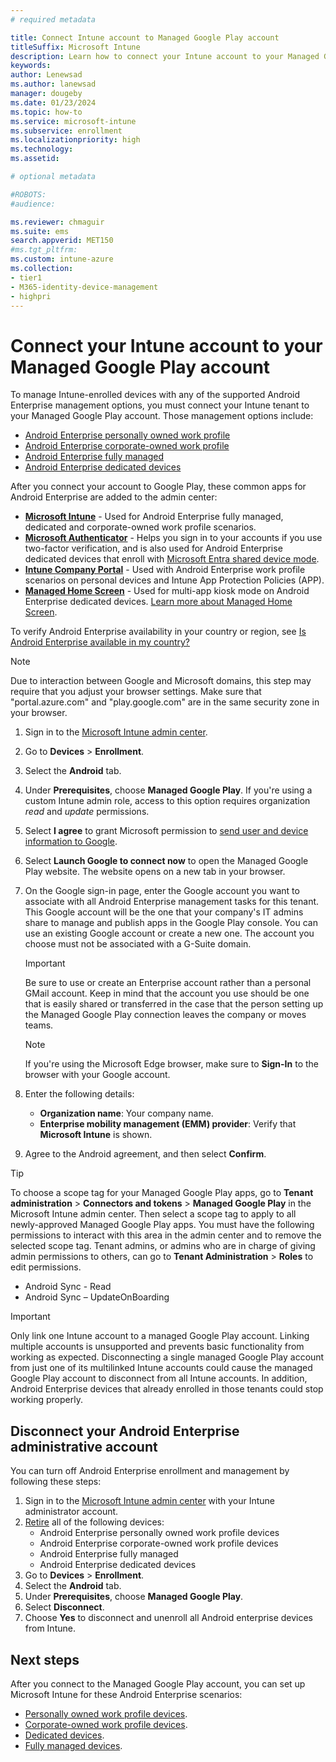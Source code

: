 ```yaml
---
# required metadata

title: Connect Intune account to Managed Google Play account 
titleSuffix: Microsoft Intune
description: Learn how to connect your Intune account to your Managed Google Play account.  
keywords:
author: Lenewsad
ms.author: lanewsad
manager: dougeby
ms.date: 01/23/2024
ms.topic: how-to
ms.service: microsoft-intune
ms.subservice: enrollment
ms.localizationpriority: high
ms.technology:
ms.assetid: 

# optional metadata

#ROBOTS:
#audience:

ms.reviewer: chmaguir
ms.suite: ems
search.appverid: MET150
#ms.tgt_pltfrm:
ms.custom: intune-azure
ms.collection:
- tier1
- M365-identity-device-management
- highpri
---
```


# Connect your Intune account to your Managed Google Play account


To manage Intune-enrolled devices with any of the supported Android Enterprise management options, you must connect your Intune tenant to your Managed Google Play account. Those management options include:  

- [Android Enterprise personally owned work profile](android-work-profile-enroll.md)
- [Android Enterprise corporate-owned work profile](android-corporate-owned-work-profile-enroll.md)
- [Android Enterprise fully managed](android-fully-managed-enroll.md)
- [Android Enterprise dedicated devices](android-kiosk-enroll.md)

After you connect your account to Google Play, these common apps for Android Enterprise are added to the admin center:  

- **[Microsoft Intune](https://play.google.com/store/apps/details?id=com.microsoft.intune)** - Used for Android Enterprise fully managed, dedicated and corporate-owned work profile scenarios.
- **[Microsoft Authenticator](https://play.google.com/store/apps/details?id=com.azure.authenticator)** - Helps you sign in to your accounts if you use two-factor verification, and is also used for Android Enterprise dedicated devices that enroll with [Microsoft Entra shared device mode](/azure/active-directory/develop/msal-shared-devices).
- **[Intune Company Portal](https://play.google.com/store/apps/details?id=com.microsoft.windowsintune.companyportal)** - Used with Android Enterprise work profile scenarios on personal devices and Intune App Protection Policies (APP). 
- **[Managed Home Screen](https://play.google.com/store/apps/details?id=com.microsoft.launcher.enterprise)** - Used for multi-app kiosk mode on Android Enterprise dedicated devices. [Learn more about Managed Home Screen](https://techcommunity.microsoft.com/t5/intune-customer-success/how-to-setup-microsoft-managed-home-screen-on-dedicated-devices/ba-p/1388060). 

To verify Android Enterprise availability in your country or region, see [Is Android Enterprise available in my country?](https://support.google.com/work/android/answer/6270910)

> [!NOTE]
> Due to interaction between Google and Microsoft domains, this step may require that you adjust your browser settings.  Make sure that "portal.azure.com" and "play.google.com" are in the same security zone in your browser.

1. Sign in to the [Microsoft Intune admin center](https://go.microsoft.com/fwlink/?linkid=2109431).  
2. Go to **Devices** > **Enrollment**.   
3. Select the **Android** tab. 
3. Under **Prerequisites**, choose **Managed Google Play**.  If you're using a custom Intune admin role, access to this option requires organization *read* and *update* permissions.  
4. Select **I agree** to grant Microsoft permission to [send user and device information to Google](../protect/data-intune-sends-to-google.md). 
   
5. Select **Launch Google to connect now** to open the Managed Google Play website. The website opens on a new tab in your browser.  
  
6. On the Google sign-in page, enter the Google account you want to associate with all Android Enterprise management tasks for this tenant. This Google account will be the one that your company's IT admins share to manage and publish apps in the Google Play console. You can use an existing Google account or create a new one. The account you choose must not be associated with a G-Suite domain.  

   >[!Important]
   > Be sure to use or create an Enterprise account rather than a personal GMail account. Keep in mind that the account you use should be one that is easily shared or
   > transferred in the case that the person setting up the Managed Google Play connection leaves the company or moves teams.  
    
   > [!Note]
   > If you're using the Microsoft Edge browser, make sure to **Sign-In** to the browser with your Google account.  

7. Enter the following details:  
   * **Organization name**: Your company name. 
   * **Enterprise mobility management (EMM) provider**: Verify that **Microsoft Intune** is shown.  

8. Agree to the Android agreement, and then select **Confirm**.  

> [!TIP]
> To choose a scope tag for your Managed Google Play apps, go to **Tenant administration** > **Connectors and tokens** > **Managed Google Play** in the Microsoft Intune admin center.  Then select a scope tag to apply to all newly-approved Managed Google Play apps. You must have the following permissions to interact with this area in the admin center and to remove the selected scope tag. Tenant admins, or admins who are in charge of giving admin permissions to others, can go to **Tenant Administration** > **Roles** to edit permissions.   
   >  - Android Sync - Read
   >  - Android Sync – UpdateOnBoarding

   > [!Important]
   > Only link one Intune account to a managed Google Play account. Linking multiple accounts is unsupported and prevents basic functionality from working as expected. Disconnecting a single managed Google Play account from just one of its multilinked Intune accounts could cause the managed Google Play account to disconnect from all Intune accounts. In addition, Android Enterprise devices that already enrolled in those tenants could stop working properly. 

## Disconnect your Android Enterprise administrative account

You can turn off Android Enterprise enrollment and management by following these steps:

1. Sign in to the [Microsoft Intune admin center](https://go.microsoft.com/fwlink/?linkid=2109431) with your Intune administrator account.  
2. [Retire](../remote-actions/devices-wipe.md#retire) all of the following devices:
    - Android Enterprise personally owned work profile devices
    - Android Enterprise corporate-owned work profile devices
    - Android Enterprise fully managed
    - Android Enterprise dedicated devices  
2. Go to **Devices** > **Enrollment**.   
3. Select the **Android** tab. 
3. Under **Prerequisites**, choose **Managed Google Play**.  
4. Select **Disconnect**.    
4. Choose **Yes** to disconnect and unenroll all Android enterprise devices from Intune.  

## Next steps

After you connect to the Managed Google Play account, you can set up Microsoft Intune for these Android Enterprise scenarios:  
- [Personally owned work profile devices](android-work-profile-enroll.md).
- [Corporate-owned work profile devices](android-corporate-owned-work-profile-enroll.md). 
- [Dedicated devices](android-kiosk-enroll.md).
- [Fully managed devices](android-fully-managed-enroll.md).
